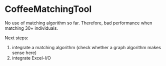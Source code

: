 # CoffeeMatchingTool

No use of matching algorithm so far. Therefore, bad performance when matching 30+ individuals. 

Next steps:
1) integrate a matching algorithm (check whether a graph algorithm makes sense here)
2) integrate Excel-I/O
